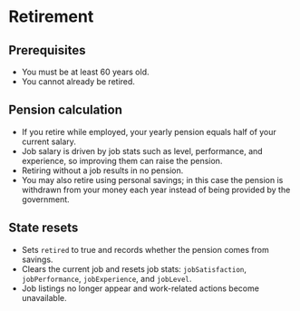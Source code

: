 # Retirement

## Prerequisites
- You must be at least 60 years old.
- You cannot already be retired.

## Pension calculation
- If you retire while employed, your yearly pension equals half of your current salary.
- Job salary is driven by job stats such as level, performance, and experience, so improving them can raise the pension.
- Retiring without a job results in no pension.
- You may also retire using personal savings; in this case the pension is withdrawn from your money each year instead of being provided by the government.

## State resets
- Sets `retired` to true and records whether the pension comes from savings.
- Clears the current job and resets job stats: `jobSatisfaction`, `jobPerformance`, `jobExperience`, and `jobLevel`.
- Job listings no longer appear and work-related actions become unavailable.

